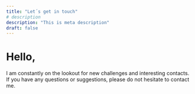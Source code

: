 ```yaml
---
title: "Let´s get in touch"
# description
description: "This is meta description"
draft: false
---
```


# Hello,

I am constantly on the lookout for new challenges and interesting contacts. If you have any questions or suggestions, please do not hesitate to contact me.